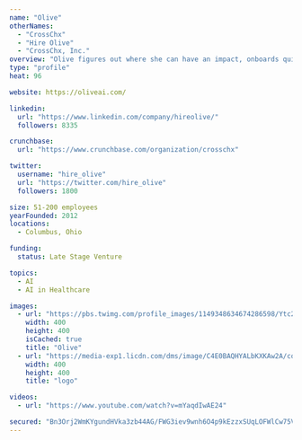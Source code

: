 ```yaml
---
name: "Olive"
otherNames:
  - "CrossChx"
  - "Hire Olive"
  - "CrossChx, Inc."
overview: "Olive figures out where she can have an impact, onboards quickly, does her job extremely well, and gets smarter over time. For more information, visit www.hireolive.com."
type: "profile"
heat: 96

website: https://oliveai.com/

linkedin:
  url: "https://www.linkedin.com/company/hireolive/"
  followers: 8335

crunchbase:
  url: "https://www.crunchbase.com/organization/crosschx"

twitter:
  username: "hire_olive"
  url: "https://twitter.com/hire_olive"
  followers: 1800

size: 51-200 employees
yearFounded: 2012
locations:
  - Columbus, Ohio

funding:
  status: Late Stage Venture

topics:
  - AI
  - AI in Healthcare

images:
  - url: "https://pbs.twimg.com/profile_images/1149348634674286598/Ytc2ypMO_400x400.jpg"
    width: 400
    height: 400
    isCached: true
    title: "Olive"
  - url: "https://media-exp1.licdn.com/dms/image/C4E0BAQHYALbKXKAw2A/company-logo_200_200/0?e=1594857600&v=beta&t=idXRJ3xfn8wsiEkYr1-B9-00-MQARTWTto6bjrvMJGs"
    width: 400
    height: 400
    title: "logo"

videos:
  - url: "https://www.youtube.com/watch?v=mYaqdIwAE24"

secured: "Bn3Orj2WmKYgundHVka3zb44AG/FWG3iev9wnh6O4p9kEzzxSUqLOFWlCw75VgLEe5sdc6Hj/rquyMg1jgqmvBoD44ZdOnfDXVro/v2DdKwQ8Szig4XrWjZnyKInZTkcCr8O6I5Li80kwQJxGLCsXZPD3No7pRoZxjVNzXYKS8IQsPOPgQtoKaWPxgRvx3l3i9dre/q5Ji7oyB5q3Jn5kMig+vP7KHa954gbv8lzUOUUwT1Wg4n1fNYU6IqMaNDhfa3tKthdAXUM+m0TMwkbUbhArnAIKeVH8Eyc30DAfs15lZN+7NZhp4iz3OKoY8lkNLs7WHLygB2hDFPWPnOBtNp4940y/eOAkKXaqRFLTfM=;ihCkDdz4IZguKvWIX5rYGw=="
---
```


